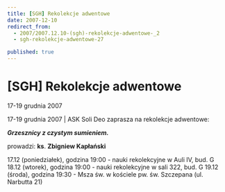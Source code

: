 ```yaml
---
title: [SGH] Rekolekcje adwentowe
date: 2007-12-10
redirect_from: 
  - 2007/2007.12.10-(sgh)-rekolekcje-adwentowe-_2
  - sgh-rekolekcje-adwentowe-27

published: true
---
```




# [SGH] Rekolekcje adwentowe

<time>17-19 grudnia 2007</time>

17-19 grudnia 2007 | 
ASK Soli Deo&nbsp;zaprasza na rekolekcje adwentowe:


***Grzesznicy z czystym sumieniem.***


prowadzi: **ks**. **Zbigniew Kapłański**


17.12 (poniedziałek), godzina 19:00 - nauki rekolekcyjne w&nbsp;Auli IV, bud. G
18.12 (wtorek), godzina 19:00 - nauki rekolekcyjne w&nbsp;sali 322, bud. G
19.12 (środa), godzina 19:30 - Msza św. w kościele pw.&nbsp;św. Szczepana (ul. Narbutta 21)


<!--{{json:{"created_date":"2007-12-10 21:00:23","publish_down":"0000-00-00 00:00:00","id":"555"}}}-->